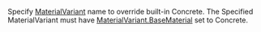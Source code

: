 Specify [MaterialVariant](https://create.roblox.com/docs/reference/engine/classes/MaterialVariant) name to override built-in
Concrete. The Specified MaterialVariant must have
[MaterialVariant.BaseMaterial](https://create.roblox.com/docs/reference/engine/classes/MaterialVariant#BaseMaterial) set to Concrete.